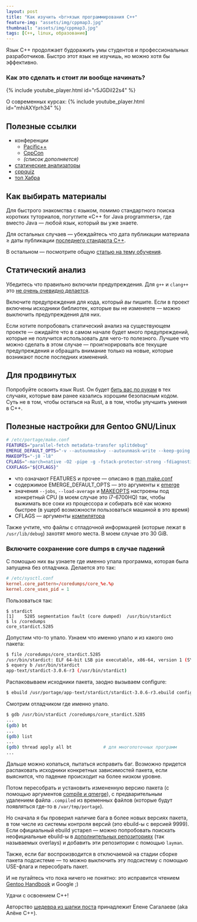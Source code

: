 ```yaml
---
layout: post
title: "Как изучить <br>язык программирования C++"
feature-img: "assets/img/cppmap3.jpg"
thumbnail: "assets/img/cppmap3.jpg"
tags: [C++, linux, образование]
---
```

Язык C++ продолжает будоражить умы студентов и профессиональных разработчиков.
Быстро этот язык не изучишь, но можно хотя бы эффективно.

### Как это сделать и стоит ли вообще начинать?
<!--more-->

{% include youtube_player.html id="r5JGDiI22s4" %}

О современных курсах:
{% include youtube_player.html id="mhiAXYprh34" %}

## Полезные ссылки
- конференции
    - [Pacific++](https://www.youtube.com/channel/UCrRR5mU5aqvtZAuEGYfdTjw/videos?flow=grid&sort=p&view=0)
    - [CppCon](https://www.youtube.com/user/CppCon/videos?flow=grid&sort=p&view=0)
    - *(список дополняется)*
- [статические анализаторы](https://github.com/mre/awesome-static-analysis#cc)
- [cppquiz](http://cppquiz.org)
- [топ Хабра](https://habr.com/hub/cpp/top/)

## Как выбирать материалы
Для быстрого знакомства с языком, помимо стандартного поиска коротких туториалов,
погуглите «C++ for Java programmers», где вместо Java — любой язык, который вы уже знаете.

Для остальных случаев — убеждайтесь что дата публикации материала &ge; даты публикации
[последнего стандарта C++](https://en.wikipedia.org/wiki/C%2B%2B#Standardization).

В остальном — посмотрите общую [статью на тему обучения](/как-эффективно-учиться-программированию-по-mooc-курсам/).

## Статический анализ
Убедитесь что правильно включили предупреждения.
Для `g++` и `clang++` это [не очень очевидно делается](https://stackoverflow.com/questions/11714827/how-to-turn-on-literally-all-of-gccs-warnings).

Включите предупреждения для кода, который *вы* пишите.
Если в проект включены исходники библиотек, которые вы не изменяете — можно выключить предупреждения для них.

Если хотите попробовать статический анализ на существующем проекте
— ожидайте что в самом начале будет много предупреждений, которые не получится использовать для чего-то полезного.
Лучшее что можно сделать в этом случае — проигнорировать все
текущие предупреждения и обращать внимание только на новые, которые возникают после последних изменений.

## Для продвинутых
Попробуйте освоить язык Rust.
Он будет [бить вас по рукам](https://cglab.ca/~abeinges/blah/too-many-lists/book/)
в тех случаях, которые вам ранее казались хорошим безопасным кодом.
Суть не в том, чтобы остаться на Rust, а в том, чтобы улучшить умения в C++.

## Полезные настройки для Gentoo GNU/Linux
```sh
# /etc/portage/make.conf
FEATURES="parallel-fetch metadata-transfer splitdebug"
EMERGE_DEFAULT_OPTS="-v --autounmask=y --autounmask-write --keep-going --verbose-conflicts --jobs=20 --load-average=12.0"
MAKEOPTS="-j8 -l8"
CFLAGS="-march=native -O2 -pipe -g -fstack-protector-strong -fdiagnostics-color=always"
CXXFLAGS="${CFLAGS}"
```
- что означают FEATURES
и прочее — описано в [man make.conf](https://dev.gentoo.org/~zmedico/portage/doc/man/make.conf.5.html)
- содержимое EMERGE_DEFAULT_OPTS — это аргументы к [emerge](https://dev.gentoo.org/~zmedico/portage/doc/man/emerge.1.html)
- значения `--jobs`, `--load-average` и [MAKEOPTS](https://linux.die.net/man/1/make) настроены под конкретный CPU
(в моем случае это i7-6700HQ) так, чтобы выжимать все соки из процессора и собирать всё как можно быстрее
(в ущерб возможности пользоваться машиной в это время)
- CFLAGS — аргументы [компилятора](https://linux.die.net/man/1/g++)

Также учтите, что файлы с отладочной информацией (которые лежат в `/usr/lib/debug`) захотят много места.
В моем случае это 30 GiB.

### Включите сохранение core dumps в случае падений
С помощью них вы узнаете где именно упала программа, которая была запущена без отладчика.
Делается это так:
```conf
# /etc/sysctl.conf
kernel.core_pattern=/coredumps/core_%e.%p
kernel.core_uses_pid = 1
```

Пользоваться так:
```
$ stardict
[1]    5285 segmentation fault (core dumped)  /usr/bin/stardict
$ ls /coredumps
core_stardict.5285
```

Допустим что-то упало.
Узнаем что именно упало и из какого оно пакета:
```sh
$ file /coredumps/core_stardict.5285
/usr/bin/stardict: ELF 64-bit LSB pie executable, x86-64, version 1 (SYSV), dynamically linked, interpreter /lib64/ld-linux-x86-64.so.2, for GNU/Linux 3.2.0, stripped
$ equery b /usr/bin/stardict
app-text/stardict-3.0.6-r3 (/usr/bin/stardict)
```

Распаковываем исходники пакета, заодно вызываем configure:
```sh
$ ebuild /usr/portage/app-text/stardict/stardict-3.0.6-r3.ebuild configure
```

Смотрим отладчиком где именно упало.
```sh
$ gdb /usr/bin/stardict /coredumps/core_stardict.5285
...
(gdb) bt
...
(gdb) list
...
(gdb) thread apply all bt            # для многопоточных программ
...
```

Дальше можно копаться, пытаться исправить баг.
Возможно придется распаковать исходники конкретных зависимостей пакета,
если выяснится, что падение происходит на более низком уровне.

Потом пересобрать и установить измененную версию пакета
(с помощью аргументов [compile и qmerge](https://dev.gentoo.org/~zmedico/portage/doc/man/ebuild.1.html)),
с предварительным удалением файла `.compiled` из временных файлов (которые будут появляться где-то в `/var/tmp/portage`).

Но сначала я бы проверил наличие бага в более новых версиях пакета,
в том числе из системы контроля версий (это ebuild-ы с версией 9999).
Если официальный ebuild устарел — можно попробовать поискать
неофициальные ebuild-ы в [дополнительных репозиториях](https://gpo.zugaina.org)
(так называемых overlays) и добавить эти репозитории с помощью `layman`.

Также, если баг воспроизводится в отключаемой на стадии сборке пакета подсистеме
— то можно выключить эту подсистему с помощью USE-флага и пересобрать пакет.

И не пугайтесь что пока ничего не понятно: это исправится чтением
[Gentoo Handbook](https://wiki.gentoo.org/wiki/Handbook:AMD64) и Google ;)

Удачи с освоением C++!

Авторство [шедевра из шапки поста](https://alenacpp.blogspot.com/2017/02/17.html)
принадлежит Елене Сагалаеве (aka Алёне C++).
